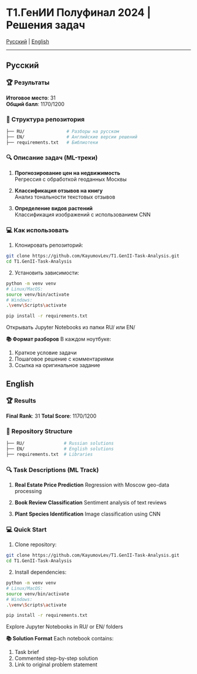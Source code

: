 # T1.ГенИИ Полуфинал 2024 | Решения задач 
[Русский](#русский) | [English](#english)

---

## Русский
### 🏆 Результаты
**Итоговое место**: 31  
**Общий балл**: 1170/1200

### 🧩 Структура репозитория

```bash
├── RU/                # Разборы на русском
├── EN/                # Английские версии решений
├── requirements.txt   # Библиотеки
```

### 🔍 Описание задач (ML-треки)
1. **Прогнозирование цен на недвижимость**  
   Регрессия с обработкой геоданных Москвы

2. **Классификация отзывов на книгу**  
   Анализ тональности текстовых отзывов

3. **Определение видов растений**  
   Классификация изображений с использованием CNN

### 💻 Как использовать
1. Клонировать репозиторий:

```bash
git clone https://github.com/KayumovLev/T1.GenII-Task-Analysis.git
cd T1.GenII-Task-Analysis
```
2. Установить зависимости:

```bash
python -m venv venv
# Linux/MacOS:
source venv/bin/activate
# Windows:
.\venv\Scripts\activate

pip install -r requirements.txt
```
Открывать Jupyter Notebooks из папки RU/ или EN/

**📚 Формат разборов**
В каждом ноутбуке:

1. Краткое условие задачи
2. Пошаговое решение с комментариями
3. Ссылка на оригинальное задание

## English
### **🏆 Results**
**Final Rank**: 31
**Total Score**: 1170/1200

### 🧩 Repository Structure

```bash
├── RU/               # Russian solutions
├── EN/               # English solutions
├── requirements.txt  # Libraries
```
### 🔍 Task Descriptions (ML Track)
1. **Real Estate Price Prediction**
Regression with Moscow geo-data processing

2. **Book Review Classification**
Sentiment analysis of text reviews

3. **Plant Species Identification**
Image classification using CNN

### 💻 Quick Start
1. Clone repository:

```bash
git clone https://github.com/KayumovLev/T1.GenII-Task-Analysis.git
cd T1.GenII-Task-Analysis
```
2. Install dependencies:

```bash
python -m venv venv
# Linux/MacOS:
source venv/bin/activate
# Windows:
.\venv\Scripts\activate

pip install -r requirements.txt
```
Explore Jupyter Notebooks in RU/ or EN/ folders

**📚 Solution Format**
Each notebook contains:

1. Task brief
2. Commented step-by-step solution
3. Link to original problem statement
